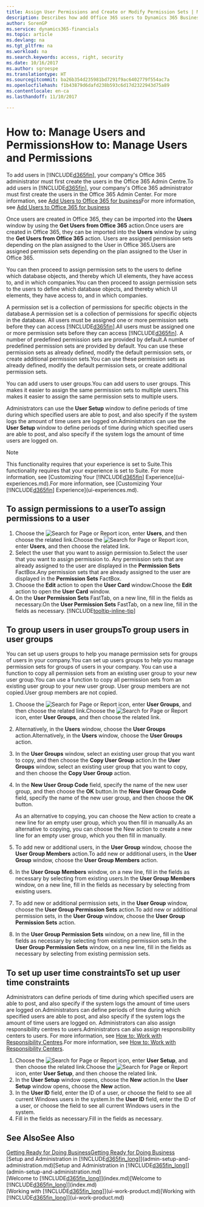 ```yaml
---
title: Assign User Permissions and Create or Modify Permission Sets | Microsoft Docs
description: Describes how add Office 365 users to Dynamics 365 Business edition, and then assign permissions, access rights, and security settings.
author: SorenGP
ms.service: dynamics365-financials
ms.topic: article
ms.devlang: na
ms.tgt_pltfrm: na
ms.workload: na
ms.search.keywords: access, right, security
ms.date: 10/16/2017
ms.author: sgroespe
ms.translationtype: HT
ms.sourcegitcommit: ba26b354d235981bd7291f9ac6402779f554ac7a
ms.openlocfilehash: f1b43879d6dafd238b593c6d17d2322943d75a89
ms.contentlocale: en-ca
ms.lasthandoff: 11/10/2017

---
```

# <a name="how-to-manage-users-and-permissions"></a><span data-ttu-id="1c925-103">How to: Manage Users and Permissions</span><span class="sxs-lookup"><span data-stu-id="1c925-103">How to: Manage Users and Permissions</span></span>
<span data-ttu-id="1c925-104">To add users in [!INCLUDE[d365fin](includes/d365fin_md.md)], your company's Office 365 administrator must first create the users in the Office 365 Admin Centre.</span><span class="sxs-lookup"><span data-stu-id="1c925-104">To add users in [!INCLUDE[d365fin](includes/d365fin_md.md)], your company's Office 365 administrator must first create the users in the Office 365 Admin Center.</span></span> <span data-ttu-id="1c925-105">For more information, see [Add Users to Office 365 for business](https://support.office.com/en-us/article/Add-users-to-Office-365-for-business-435ccec3-09dd-4587-9ebd-2f3cad6bc2bc)</span><span class="sxs-lookup"><span data-stu-id="1c925-105">For more information, see [Add Users to Office 365 for business](https://support.office.com/en-us/article/Add-users-to-Office-365-for-business-435ccec3-09dd-4587-9ebd-2f3cad6bc2bc)</span></span>

<span data-ttu-id="1c925-106">Once users are created in Office 365, they can be imported into the **Users** window by using the **Get Users from Office 365** action.</span><span class="sxs-lookup"><span data-stu-id="1c925-106">Once users are created in Office 365, they can be imported into the **Users** window by using the **Get Users from Office 365** action.</span></span> <span data-ttu-id="1c925-107">Users are assigned permission sets depending on the plan assigned to the User in Office 365.</span><span class="sxs-lookup"><span data-stu-id="1c925-107">Users are assigned permission sets depending on the plan assigned to the User in Office 365.</span></span>

<span data-ttu-id="1c925-108">You can then proceed to assign permission sets to the users to define which database objects, and thereby which UI elements, they have access to, and in which companies.</span><span class="sxs-lookup"><span data-stu-id="1c925-108">You can then proceed to assign permission sets to the users to define which database objects, and thereby which UI elements, they have access to, and in which companies.</span></span>

<span data-ttu-id="1c925-109">A permission set is a collection of permissions for specific objects in the database.</span><span class="sxs-lookup"><span data-stu-id="1c925-109">A permission set is a collection of permissions for specific objects in the database.</span></span> <span data-ttu-id="1c925-110">All users must be assigned one or more permission sets before they can access [!INCLUDE[d365fin](includes/d365fin_md.md)].</span><span class="sxs-lookup"><span data-stu-id="1c925-110">All users must be assigned one or more permission sets before they can access [!INCLUDE[d365fin](includes/d365fin_md.md)].</span></span> <span data-ttu-id="1c925-111">A number of predefined permission sets are provided by default.</span><span class="sxs-lookup"><span data-stu-id="1c925-111">A number of predefined permission sets are provided by default.</span></span> <span data-ttu-id="1c925-112">You can use these permission sets as already defined, modify the default permission sets, or create additional permission sets.</span><span class="sxs-lookup"><span data-stu-id="1c925-112">You can use these permission sets as already defined, modify the default permission sets, or create additional permission sets.</span></span>

<span data-ttu-id="1c925-113">You can add users to user groups.</span><span class="sxs-lookup"><span data-stu-id="1c925-113">You can add users to user groups.</span></span> <span data-ttu-id="1c925-114">This makes it easier to assign the same permission sets to multiple users.</span><span class="sxs-lookup"><span data-stu-id="1c925-114">This makes it easier to assign the same permission sets to multiple users.</span></span>

<span data-ttu-id="1c925-115">Administrators can use the **User Setup** window to define periods of time during which specified users are able to post, and also specify if the system logs the amount of time users are logged on.</span><span class="sxs-lookup"><span data-stu-id="1c925-115">Administrators can use the **User Setup** window to define periods of time during which specified users are able to post, and also specify if the system logs the amount of time users are logged on.</span></span>

> [!NOTE]  
>   <span data-ttu-id="1c925-116">This functionality requires that your experience is set to Suite.</span><span class="sxs-lookup"><span data-stu-id="1c925-116">This functionality requires that your experience is set to Suite.</span></span> <span data-ttu-id="1c925-117">For more information, see [Customizing Your [!INCLUDE[d365fin](includes/d365fin_md.md)] Experience](ui-experiences.md).</span><span class="sxs-lookup"><span data-stu-id="1c925-117">For more information, see [Customizing Your [!INCLUDE[d365fin](includes/d365fin_md.md)] Experience](ui-experiences.md).</span></span>

## <a name="to-assign-permissions-to-a-user"></a><span data-ttu-id="1c925-118">To assign permissions to a user</span><span class="sxs-lookup"><span data-stu-id="1c925-118">To assign permissions to a user</span></span>
1. <span data-ttu-id="1c925-119">Choose the ![Search for Page or Report](media/ui-search/search_small.png "Search for Page or Report icon") icon, enter **Users**, and then choose the related link.</span><span class="sxs-lookup"><span data-stu-id="1c925-119">Choose the ![Search for Page or Report](media/ui-search/search_small.png "Search for Page or Report icon") icon, enter **Users**, and then choose the related link.</span></span>
2. <span data-ttu-id="1c925-120">Select the user that you want to assign permission to.</span><span class="sxs-lookup"><span data-stu-id="1c925-120">Select the user that you want to assign permission to.</span></span>
<span data-ttu-id="1c925-121">Any permission sets that are already assigned to the user are displayed in the **Permission Sets** FactBox.</span><span class="sxs-lookup"><span data-stu-id="1c925-121">Any permission sets that are already assigned to the user are displayed in the **Permission Sets** FactBox.</span></span>
3. <span data-ttu-id="1c925-122">Choose the **Edit** action to open the **User Card** window.</span><span class="sxs-lookup"><span data-stu-id="1c925-122">Choose the **Edit** action to open the **User Card** window.</span></span>
4. <span data-ttu-id="1c925-123">On the **User Permission Sets** FastTab, on a new line, fill in the fields as necessary.</span><span class="sxs-lookup"><span data-stu-id="1c925-123">On the **User Permission Sets** FastTab, on a new line, fill in the fields as necessary.</span></span> [!INCLUDE[tooltip-inline-tip](includes/tooltip-inline-tip_md.md)]

## <a name="to-group-users-in-user-groups"></a><span data-ttu-id="1c925-124">To group users in user groups</span><span class="sxs-lookup"><span data-stu-id="1c925-124">To group users in user groups</span></span>
<span data-ttu-id="1c925-125">You can set up users groups to help you manage permission sets for groups of users in your company.</span><span class="sxs-lookup"><span data-stu-id="1c925-125">You can set up users groups to help you manage permission sets for groups of users in your company.</span></span> <span data-ttu-id="1c925-126">You can use a function to copy all permission sets from an existing user group to your new user group.</span><span class="sxs-lookup"><span data-stu-id="1c925-126">You can use a function to copy all permission sets from an existing user group to your new user group.</span></span> <span data-ttu-id="1c925-127">User group members are not copied.</span><span class="sxs-lookup"><span data-stu-id="1c925-127">User group members are not copied.</span></span>

1. <span data-ttu-id="1c925-128">Choose the ![Search for Page or Report](media/ui-search/search_small.png "Search for Page or Report icon") icon, enter **User Groups**, and then choose the related link.</span><span class="sxs-lookup"><span data-stu-id="1c925-128">Choose the ![Search for Page or Report](media/ui-search/search_small.png "Search for Page or Report icon") icon, enter **User Groups**, and then choose the related link.</span></span>
2. <span data-ttu-id="1c925-129">Alternatively, in the **Users** window, choose the **User Groups** action.</span><span class="sxs-lookup"><span data-stu-id="1c925-129">Alternatively, in the **Users** window, choose the **User Groups** action.</span></span>
3. <span data-ttu-id="1c925-130">In the **User Groups** window, select an existing user group that you want to copy, and then choose the **Copy User Group** action.</span><span class="sxs-lookup"><span data-stu-id="1c925-130">In the **User Groups** window, select an existing user group that you want to copy, and then choose the **Copy User Group** action.</span></span>
4. <span data-ttu-id="1c925-131">In the **New User Group Code** field, specify the name of the new user group, and then choose the **OK** button.</span><span class="sxs-lookup"><span data-stu-id="1c925-131">In the **New User Group Code** field, specify the name of the new user group, and then choose the **OK** button.</span></span>

    <span data-ttu-id="1c925-132">As an alternative to copying, you can choose the New action to create a new line for an empty user group, which you then fill in manually.</span><span class="sxs-lookup"><span data-stu-id="1c925-132">As an alternative to copying, you can choose the New action to create a new line for an empty user group, which you then fill in manually.</span></span>
5. <span data-ttu-id="1c925-133">To add new or additional users, in the **User Group** window, choose the **User Group Members** action.</span><span class="sxs-lookup"><span data-stu-id="1c925-133">To add new or additional users, in the **User Group** window, choose the **User Group Members** action.</span></span>
6. <span data-ttu-id="1c925-134">In the **User Group Members** window, on a new line, fill in the fields as necessary by selecting from existing users.</span><span class="sxs-lookup"><span data-stu-id="1c925-134">In the **User Group Members** window, on a new line, fill in the fields as necessary by selecting from existing users.</span></span>
7. <span data-ttu-id="1c925-135">To add new or additional permission sets, in the **User Group** window, choose the **User Group Permission Sets** action.</span><span class="sxs-lookup"><span data-stu-id="1c925-135">To add new or additional permission sets, in the **User Group** window, choose the **User Group Permission Sets** action.</span></span>
8. <span data-ttu-id="1c925-136">In the **User Group Permission Sets** window, on a new line, fill in the fields as necessary by selecting from existing permission sets.</span><span class="sxs-lookup"><span data-stu-id="1c925-136">In the **User Group Permission Sets** window, on a new line, fill in the fields as necessary by selecting from existing permission sets.</span></span>

## <a name="to-set-up-user-time-constraints"></a><span data-ttu-id="1c925-137">To set up user time constraints</span><span class="sxs-lookup"><span data-stu-id="1c925-137">To set up user time constraints</span></span>
<span data-ttu-id="1c925-138">Administrators can define periods of time during which specified users are able to post, and also specify if the system logs the amount of time users are logged on.</span><span class="sxs-lookup"><span data-stu-id="1c925-138">Administrators can define periods of time during which specified users are able to post, and also specify if the system logs the amount of time users are logged on.</span></span> <span data-ttu-id="1c925-139">Administrators can also assign responsibility centres to users.</span><span class="sxs-lookup"><span data-stu-id="1c925-139">Administrators can also assign responsibility centers to users.</span></span> <span data-ttu-id="1c925-140">For more information, see [How to: Work with Responsibility Centres](inventory-responsibility-centers.md).</span><span class="sxs-lookup"><span data-stu-id="1c925-140">For more information, see [How to: Work with Responsibility Centers](inventory-responsibility-centers.md).</span></span>

1. <span data-ttu-id="1c925-141">Choose the ![Search for Page or Report](media/ui-search/search_small.png "Search for Page or Report icon") icon, enter **User Setup**, and then choose the related link.</span><span class="sxs-lookup"><span data-stu-id="1c925-141">Choose the ![Search for Page or Report](media/ui-search/search_small.png "Search for Page or Report icon") icon, enter **User Setup**, and then choose the related link.</span></span>
2. <span data-ttu-id="1c925-142">In the **User Setup** window opens, choose the **New** action.</span><span class="sxs-lookup"><span data-stu-id="1c925-142">In the **User Setup** window opens, choose the **New** action.</span></span>
3. <span data-ttu-id="1c925-143">In the **User ID** field, enter the ID of a user, or choose the field to see all current Windows users in the system.</span><span class="sxs-lookup"><span data-stu-id="1c925-143">In the **User ID** field, enter the ID of a user, or choose the field to see all current Windows users in the system.</span></span>
4. <span data-ttu-id="1c925-144">Fill in the fields as necessary.</span><span class="sxs-lookup"><span data-stu-id="1c925-144">Fill in the fields as necessary.</span></span>

## <a name="see-also"></a><span data-ttu-id="1c925-145">See Also</span><span class="sxs-lookup"><span data-stu-id="1c925-145">See Also</span></span>
[<span data-ttu-id="1c925-146">Getting Ready for Doing Business</span><span class="sxs-lookup"><span data-stu-id="1c925-146">Getting Ready for Doing Business</span></span>](ui-get-ready-business.md)  
<span data-ttu-id="1c925-147">[Setup and Administration in [!INCLUDE[d365fin_long](includes/d365fin_long_md.md)]](admin-setup-and-administration.md)</span><span class="sxs-lookup"><span data-stu-id="1c925-147">[Setup and Administration in [!INCLUDE[d365fin_long](includes/d365fin_long_md.md)]](admin-setup-and-administration.md)</span></span>  
<span data-ttu-id="1c925-148">[Welcome to [!INCLUDE[d365fin_long](includes/d365fin_long_md.md)]](index.md)</span><span class="sxs-lookup"><span data-stu-id="1c925-148">[Welcome to [!INCLUDE[d365fin_long](includes/d365fin_long_md.md)]](index.md)</span></span>  
<span data-ttu-id="1c925-149">[Working with [!INCLUDE[d365fin_long](includes/d365fin_long_md.md)]](ui-work-product.md)</span><span class="sxs-lookup"><span data-stu-id="1c925-149">[Working with [!INCLUDE[d365fin_long](includes/d365fin_long_md.md)]](ui-work-product.md)</span></span>  

